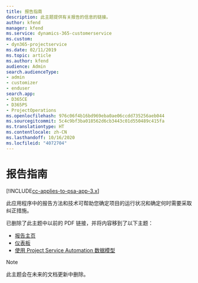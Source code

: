 ```yaml
---
title: 报告指南
description: 此主题提供有关报告的信息的链接。
author: kfend
manager: kfend
ms.service: dynamics-365-customerservice
ms.custom:
- dyn365-projectservice
ms.date: 02/11/2019
ms.topic: article
ms.author: kfend
audience: Admin
search.audienceType:
- admin
- customizer
- enduser
search.app:
- D365CE
- D365PS
- ProjectOperations
ms.openlocfilehash: 976c06f4b16bd969eba0ae06ccdd735256aeb044
ms.sourcegitcommit: 5c4c9bf3ba018562d6cb3443c01d550489c415fa
ms.translationtype: HT
ms.contentlocale: zh-CN
ms.lasthandoff: 10/16/2020
ms.locfileid: "4072704"
---
```

# <a name="reporting-guide"></a>报告指南

[!INCLUDE[cc-applies-to-psa-app-3.x](../../includes/cc-applies-to-psa-app-3x.md)]

此应用程序中的报告方法和技术可帮助您确定项目的运行状况和确定何时需要采取纠正措施。 

已删除了此主题中以前的 PDF 链接，并将内容移到了以下主题：

- [报告主页](../reports-reporting-dynamics-365-project-service.md)
- [仪表板](../reports-dashboards.md)
- [使用 Project Service Automation 数据模型](../reports-working-project-service-data-model.md)

> [!NOTE]
> 此主题会在未来的文档更新中删除。 
